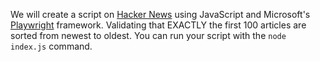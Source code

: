 

We will create a script on [Hacker News](https://news.ycombinator.com/) using JavaScript and Microsoft's [Playwright](https://playwright.dev/) framework. 
Validating that EXACTLY the first 100 articles are sorted from newest to oldest. You can run your script with the `node index.js` command.


